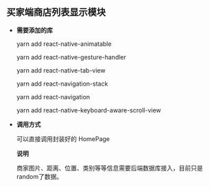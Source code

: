 ## 买家端商店列表显示模块

* **需要添加的库**

  yarn add react-native-animatable 

  yarn add react-native-gesture-handler 

  yarn add react-native-tab-view

  yarn add react-navigation-stack

  yarn add react-navigation

  yarn add react-native-keyboard-aware-scroll-view

* **调用方式**

  可以直接调用封装好的 HomePage 
  
   **说明**
   
  商家图片、距离、位置、类别等等信息需要后端数据库接入，目前只是random了数据。

